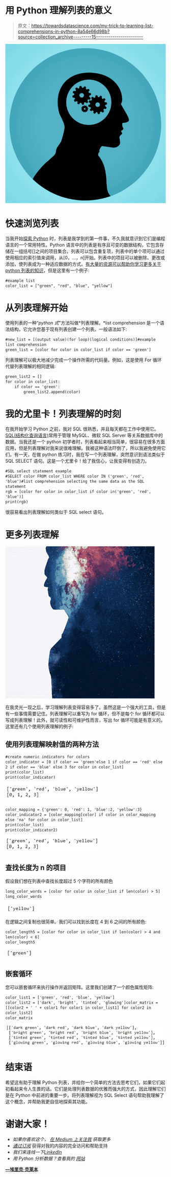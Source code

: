 # 用 Python 理解列表的意义

> 原文：<https://towardsdatascience.com/my-trick-to-learning-list-comprehensions-in-python-8a54e66d98b?source=collection_archive---------15----------------------->

![](img/6262d719c5f16225fbd58e95c4c26ab0.png)

# 快速浏览列表

当我开始[探索 Python](https://www.w3schools.com/python/default.asp) 时，列表是我学到的第一件事，不久我就意识到它们是编程语言的一个常用特性。Python 语言中的列表是有序且可变的数据结构，它包含存储在一组括号[]之间的项目集合。列表可以包含重复项，列表中的单个项可以通过使用相应的索引值来调用，从[0，…，n]开始。列表中的项目可以被删除、更改或添加，使列表成为一种适应数据的方式。[有大量的资源可以帮助你学习更多关于 python 列表的知识](https://www.google.com/search?q=what+is+a+python+list)，但是这里有一个例子:

```
#example list
color_list = ["green", "red", "blue", "yellow"]
```

# 从列表理解开始

使用列表的一种“*python 式*”方法叫做*列表理解。*list comprehension 是一个语法结构，它允许您基于现有列表创建一个列表。一般语法如下:

```
#new_list = [(output value)(for loop)(logical conditions)]#example list comprehension
green_list = [color for color in color_list if color == 'green']
```

列表理解可以极大地减少完成一个操作所需的代码量。例如，这是使用 For 循环代替列表理解的相同逻辑:

```
green_list2 = []
for color in color_list:
    if color == 'green':
        green_list2.append(color)
```

# 我的尤里卡！列表理解的时刻

在我开始学习 Python 之前，我对 SQL 很熟悉，并且每天都在工作中使用它。 [SQL(结构化查询语言)](https://www.w3schools.com/sql/)常用于管理 MySQL、微软 SQL Server 等关系数据库中的数据。当我还是一个 python 初学者时，列表看起来相当简单，很容易在很多方面应用，但是列表理解对我来说很难理解。我被这种语法吓倒了，所以我避免使用它们。有一天，在做 python 练习时，我在写一个列表理解，突然意识到语法类似于 SQL SELECT 语句。这是一个尤里卡！给了我信心，让我变得有创造力。

```
#SQL select statement example
#SELECT color FROM color_list WHERE color IN ('green', 'red', 'blue')#list comprehension selecting the same data as the SQL statement
rgb = [color for color in color_list if color in('green', 'red', 'blue')]
print(rgb)
```

很容易看出列表理解如何类似于 SQL select 语句。

# 更多列表理解

![](img/27571d4fab0b7be6ec6916e57ac65b7b.png)

在我灵光一现之后，学习理解列表变得容易多了。虽然这是一个强大的工具，但是有一些事情需要记住。列表理解可以重写为 for 循环，但不是每个 for 循环都可以写成列表理解！此外，就可读性和可维护性而言，写出 for 循环可能是有意义的。
这里还有几个使用列表理解的例子:

## 使用列表理解映射值的两种方法

```
#create numeric indicators for colors
color_indicator = [0 if color == 'green'else 1 if color == 'red' else 2 if color == 'blue' else 3 for color in color_list]
print(color_list)
print(color_indicator)
```

![](img/33d10d3a23cc10bf2c4a1907d5f7ab0b.png)

```
color_mapping = {'green': 0, 'red': 1, 'blue':2, 'yellow':3}
color_indicator2 = [color_mapping[color] if color in color_mapping else 'na' for color in color_list]
print(color_list)
print(color_indicator2)
```

![](img/11d27e4f41a2e35744e073bf36815454.png)

## 查找长度为 n 的项目

假设我们想在列表中查找长度超过 5 个字符的所有颜色

```
long_color_words = [color for color in color_list if len(color) > 5]
long_color_words
```

![](img/935dcbbb93e6ea62e3edc1db420b06aa.png)

在逻辑之间复制也很简单。我们可以找到长度在 4 到 6 之间的所有颜色:

```
color_length5 = [color for color in color_list if len(color) > 4 and len(color) < 6]
color_length5
```

![](img/7e5a1ee6e689b197a9c829436542269b.png)

## 嵌套循环

您可以嵌套循环来执行操作并返回矩阵。这里我们创建了一个颜色属性矩阵:

```
color_list1 = ['green', 'red', 'blue', 'yellow']
color_list2 = ['dark', 'bright', 'tinted', 'glowing']color_matrix = [[color2 + ' ' + color1 for color1 in color_list1] for color2 in color_list2]
color_matrix
```

![](img/2c70ee97ffaa2b78a962b957a8d7f414.png)

# 结束语

希望这有助于理解 Python 列表，并给你一个简单的方法去思考它们，如果它们起初看起来令人生畏的话。它们是处理列表数据的优雅而强大的方式，因此理解它们是在 Python 中前进的重要一步。将列表理解视为 SQL Select 语句帮助我理解了这个概念，并帮助我更自信地探索其功能。

# 谢谢大家！

*   *如果你喜欢这个，* [*在 Medium 上关注我*](https://medium.com/@erickleppen) *获取更多*
*   [*通过订阅*](https://erickleppen.medium.com/membership) 获得对我的内容的完全访问和帮助支持
*   *我们来连线一下*[*LinkedIn*](https://www.linkedin.com/in/erickleppen01/)
*   *用 Python 分析数据？查看我的* [*网站*](https://pythondashboards.com/)

[**—埃里克·克莱本**](http://pythondashboards.com/)